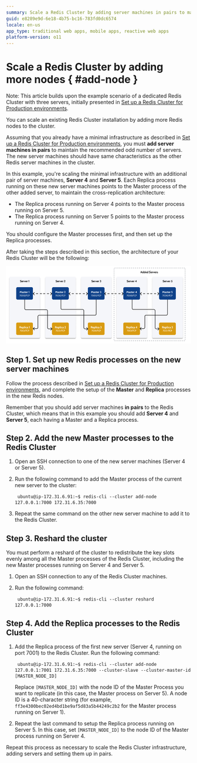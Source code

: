 ```yaml
---
summary: Scale a Redis Cluster by adding server machines in pairs to maintain an odd number of servers and redistributing key slots.
guid: e8289e9d-6e18-4b75-bc16-783fd0dc6574
locale: en-us
app_type: traditional web apps, mobile apps, reactive web apps
platform-version: o11
---
```


# Scale a Redis Cluster by adding more nodes { #add-node }

<div class="info" markdown="1">

Note: This article builds upon the example scenario of a dedicated Redis Cluster with three servers, initially presented in [Set up a Redis Cluster for Production environments](setup-prod.md).

</div>

You can scale an existing Redis Cluster installation by adding more Redis nodes to the cluster.

Assuming that you already have a minimal infrastructure as described in [Set up a Redis Cluster for Production environments](setup-prod.md), you must **add server machines in pairs** to maintain the recommended odd number of servers. The new server machines should have same characteristics as the other Redis server machines in the cluster.

In this example, you're scaling the minimal infrastructure with an additional pair of server machines, **Server 4** and **Server 5**. Each Replica process running on these new server machines points to the Master process of the other added server, to maintain the cross-replication architecture:

* The Replica process running on Server 4 points to the Master process running on Server 5.
* The Replica process running on Server 5 points to the Master process running on Server 4.

You should configure the Master processes first, and then set up the Replica processes.

After taking the steps described in this section, the architecture of your Redis Cluster will be the following:

![Redis Cluster architecture after adding two new server machines](images/redis-arch-5-node-diag.png)

## Step 1. Set up new Redis processes on the new server machines

Follow the process described in [Set up a Redis Cluster for Production environments](setup-prod.md), and complete the setup of the **Master** and **Replica** processes in the new Redis nodes.

Remember that you should add server machines **in pairs** to the Redis Cluster, which means that in this example you should add **Server 4** and **Server 5**, each having a Master and a Replica process.

## Step 2. Add the new Master processes to the Redis Cluster

1. Open an SSH connection to one of the new server machines (Server 4 or Server 5).

1. Run the following command to add the Master process of the current new server to the cluster:

        ubuntu@ip-172.31.6.91:~$ redis-cli --cluster add-node 127.0.0.1:7000 172.31.6.35:7000

1. Repeat the same command on the other new server machine to add it to the Redis Cluster.

## Step 3. Reshard the cluster

You must perform a reshard of the cluster to redistribute the key slots evenly among all the Master processes of the Redis Cluster, including the new Master processes running on Server 4 and Server 5.

1. Open an SSH connection to any of the Redis Cluster machines.

1. Run the following command:

        ubuntu@ip-172.31.6.91:~$ redis-cli --cluster reshard 127.0.0.1:7000

## Step 4. Add the Replica processes to the Redis Cluster

1. Add the Replica process of the first new server (Server 4, running on port 7001) to the Redis Cluster. Run the following command:

        ubuntu@ip-172.31.6.91:~$ redis-cli --cluster add-node 127.0.0.1:7001 172.31.6.35:7000 --cluster-slave --cluster-master-id [MASTER_NODE_ID]

    Replace `[MASTER_NODE_ID]` with the node ID of the Master Process you want to replicate (in this case, the Master process on Server 5). A node ID is a 40-character string (for example, `ff3e4300bec02ed4bd1be9af5d83a5b44249c2b2` for the Master process running on Server 1).

1. Repeat the last command to setup the Replica process running on Server 5. In this case, set `[MASTER_NODE_ID]` to the node ID of the Master process running on Server 4.

Repeat this process as necessary to scale the Redis Cluster infrastructure, adding servers and setting them up in pairs.
